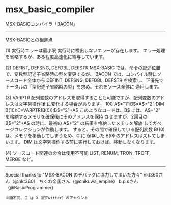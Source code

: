 # msx_basic_compiler
MSX-BASICコンパイラ「BACON」

-------------------------------------------------------------------------------
MSX-BASICとの相違点

(1) 実行時エラーは最小限
	実行時に検出しないエラーが存在します。
	エラー処理を省略するが、ある程度高速化に寄与しています。

(2) DEFINT, DEFSNG, DEFDBL, DEFSTR
	MSX-BASIC では、命令の記述位置で、変数型記述子省略時の型を変更するが、
	BACON では、コンパイル時にソースコード全体から DEFINT, DEFSNG, DEFDBL, DEFSTR
	を検索し、下優先でトータルの「型記述子省略時の型」を求め、それをソース全体に
	適用します。

(3) VARPTR
	配列変数のアドレスを取得することも可能ですが、配列変数のアドレスは文字列操作後
	に変化する場合があります。
	100 A$="1":B$=A$+"2":DIM B(10):C=VARPTR(B(0)):B$="2"+A$
	このようなコードは、B$ には、A$+"2" を格納するメモリを確保後にそのアドレスを保持
	させますが、2回目の B$="2"+A$ の時に、最初の A$+"2" の結果を格納したメモリを解放
	してガベージコレクションが作動します。
	すると、その間で確保している配列変数 B(10) は、メモリを移動してしまうため、C に
	保存した B(0) のアドレスはズレてしまいます。
	DIM は文字列操作する前に実行しておけば、移動しなくなります。

(4) ソースコード関連の命令は使用不可能
	LIST, RENUM, TRON, TROFF, MERGE など。

-------------------------------------------------------------------------------
Special thanks to "MSX-BACON のデバッグに協力して頂いた方々"
	nkt360さん（@nkt360）
	ちくわ帝国さん（@chikuwa_empire）
	b.p.sさん（@BasicProgrammer）

	※順不同、（）は X（旧Twitter）のアカウント
